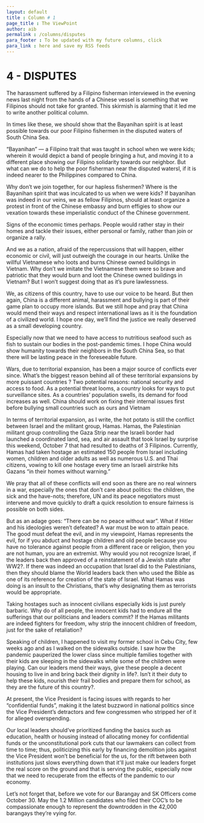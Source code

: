 ```yaml
---
layout: default
title : Column # 1
page_title : The ViewPoint
author: aib
permalink : /columns/disputes
para_footer : To be updated with my future columns, click 
para_link : here and save my RSS feeds
---
```


# 4 -  DISPUTES

The harassment suffered by a Filipino fisherman interviewed in the evening news last night from the hands of a Chinese vessel is something that we Filipinos should not take for granted. This skirmish is alarming that it led me to write another political column.

In times like these, we should show that the Bayanihan spirit is at least possible towards our poor Filipino fishermen in the disputed waters of South China Sea. 

“Bayanihan” — a Filipino trait that was taught in school when we were kids; wherein it would depict a band of people bringing a hut, and moving it to a different place showing our Filipino solidarity towards our neighbor.  But what can we do to help the poor fisherman near the disputed watersl, if it is indeed nearer to the Philippines compared to China.

Why don’t we join together, for our hapless fishermen? Where is the Bayanihan spirit that was inculcated to us when we were kids? If bayanihan was indeed in our veins, we as fellow Filipinos, should at least organize a protest in front of the Chinese embassy and burn effigies to show our vexation towards these imperialistic conduct of the Chinese government. 

Signs of the economic times perhaps. People would rather stay in their homes and tackle their issues, either personal or family, rather than join or organize a rally.

And we as a nation, afraid of the repercussions that will happen, either economic or civil, will just outweigh the courage in our hearts. Unlike the willful Vietnamese who loots and burns Chinese owned buildings in Vietnam.  Why don’t we imitate the Vietnamese them were so brave and patriotic that they would burn and loot the Chinese owned buildings in Vietnam? But I won’t suggest doing that as it’s pure lawlessness.

We, as citizens of this country, have to use our voice to be heard. But then again, China is a different animal, harassment and bullying is part of their game plan to occupy more islands.  But we still hope and pray that China would mend their ways and respect international laws as it is the foundation of a civilized world.  I hope one day, we’ll find the justice we really deserved as a small developing country.   

Especially now that we need to have access to nutritious seafood such as fish to sustain our bodies in the post-pandemic times. I hope China would show humanity towards their neighbors in the South China Sea, so that there will be lasting peace in the foreseeable future.

Wars, due to territorial expansion, has been a major source of conflicts ever since. What’s the biggest reason behind all of these territorial expansions by more puissant countries ? Two potential reasons: national security and access to food. As a potential threat looms, a country looks for ways to put surveillance sites.  As a countries’ population swells, its demand for food increases as well.  China should work on fixing their internal issues first before bullying small countries such as ours and Vietnam

In terms of territorial expansion, as I write, the hot potato is still the conflict between Israel and the militant group, Hamas. Hamas, the Palestinian militant group controlling the Gaza Strip near the Israeli border had launched a coordinated land, sea, and air assault that took Israel by surprise this weekend, October 7 that had resulted to deaths of 3 Filipinos. Currently, Hamas had taken hostage an estimated 150 people from Israel including women, children and older adults as well as numerous U.S. and Thai citizens, vowing to kill one hostage every time an Israeli airstrike hits Gazans “in their homes without warning.”

We pray that all of these conflicts will end soon as there are no real winners in a war, especially the ones that don’t care about politics: the children, the sick and the have-nots; therefore, UN and its peace negotiators must intervene and move quickly to draft a quick resolution to ensure fairness is possible on both sides.

But as an adage goes: “There can be no peace without war”. What if Hitler and his ideologies weren’t defeated? A war must be won to attain peace. The good must defeat the evil, and in my viewpoint, Hamas represents the evil, for if you abduct and hostage children and old people because you have no tolerance against people from a different race or religion, then you are not human, you are an extremist. Why would you not recognize Israel, if the leaders back then approved of a reinstatement of a Jewish state after WW2?.  If there was indeed an occupation that Israel did to the Palestinians, then they should blame the World leaders back then who used the Bible as one of its reference for creation of the state of Israel. What Hamas was doing is an insult to the Christians, that’s why designating them as terrorists would be appropriate. 

Taking hostages such as innocent civilians especially kids is just purely barbaric. Why do of all people, the innocent kids had to endure all the sufferings that our politicians and leaders commit?  If the Hamas militants are indeed fighters for freedom, why strip the innocent children of freedom, just for the sake of retaliation?

Speaking of children, I happened to visit my former school in Cebu City, few weeks ago and as I walked on the sidewalks outside. I saw how the pandemic pauperized the lower class since multiple families together with their kids are sleeping in the sidewalks while some of the children were playing. Can our leaders mend their ways, give these people a decent housing to live in and bring back their dignity in life?. Isn’t it their duty to help these kids, nourish their frail bodies and prepare them for school, as they are the future of this country?.

At present, the Vice President is facing issues with regards to her “confidential funds”, making it the latest buzzword in national politics since the Vice President’s detractors and few congressmen who stripped her of it for alleged overspending.

Our local leaders should’ve prioritized funding the basics such as education, health or housing instead of allocating money for confidential funds or the unconstitutional pork cuts that our lawmakers can collect from time to time; thus, politicizing this early by financing demolition jobs against the Vice President won’t be beneficial for the us, for the rift between both institutions just slows everything down that it'll just make our leaders forget the real score on the ground and that is serving the public, especially now that we need to recuperate from the effects of the pandemic to our economy.

Let’s not forget that, before we vote for our Barangay and SK Officers come October 30. May the 1.2 Million candidates who filed their COC’s to be compassionate enough to represent the downtrodden in the 42,000 barangays they’re vying for.  